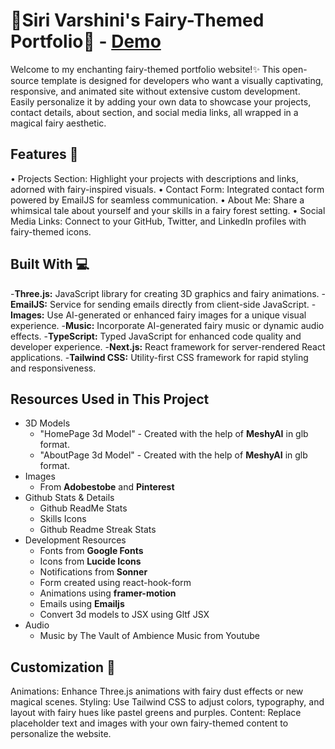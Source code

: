 # 🌟Siri Varshini's Fairy-Themed Portfolio🌟    - [Demo](https://my-3d-portfolio-sirivarshini-954s-projects.vercel.app/)

Welcome to my enchanting fairy-themed portfolio website!✨ This open-source template is designed for developers who want a visually captivating, responsive, and animated site without extensive custom development. Easily personalize it by adding your own data to showcase your projects, contact details, about section, and social media links, all wrapped in a magical fairy aesthetic.

## Features 🚀
   • Projects Section: Highlight your projects with descriptions and links, adorned with fairy-inspired visuals.
   • Contact Form: Integrated contact form powered by EmailJS for seamless communication.
   • About Me: Share a whimsical tale about yourself and your skills in a fairy forest setting.
   • Social Media Links: Connect to your GitHub, Twitter, and LinkedIn profiles with fairy-themed icons.

## Built With 💻

-**Three.js:** JavaScript library for creating 3D graphics and fairy animations.
-**EmailJS:** Service for sending emails directly from client-side JavaScript.
-**Images:** Use AI-generated or enhanced fairy images for a unique visual experience.
-**Music:** Incorporate AI-generated fairy music or dynamic audio effects.
-**TypeScript:** Typed JavaScript for enhanced code quality and developer experience.
-**Next.js:** React framework for server-rendered React applications.
-**Tailwind CSS:** Utility-first CSS framework for rapid styling and responsiveness.

## Resources Used in This Project
* 3D Models
    - "HomePage 3d Model" - Created with the help of **MeshyAI** in glb format.
    - "AboutPage 3d Model" - Created with the help of **MeshyAI** in glb format.
* Images
    - From **Adobestobe** and **Pinterest**
* Github Stats & Details
    - Github ReadMe Stats
    - Skills Icons
    - Github Readme Streak Stats
* Development Resources
    - Fonts from **Google Fonts**
    - Icons from **Lucide Icons**
    - Notifications from **Sonner**
    - Form created using react-hook-form
    - Animations using **framer-motion**
    - Emails using **Emailjs**
    - Convert 3d models to JSX using Gltf JSX
* Audio
    - Music by The Vault of Ambience Music from Youtube

## Customization 🎨
Animations: Enhance Three.js animations with fairy dust effects or new magical scenes. Styling: Use Tailwind CSS to adjust colors, typography, and layout with fairy hues like pastel greens and purples. Content: Replace placeholder text and images with your own fairy-themed content to personalize the website.

